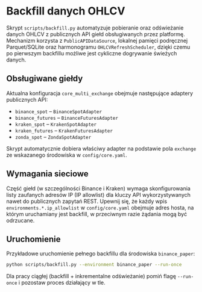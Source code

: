 # Backfill danych OHLCV

Skrypt `scripts/backfill.py` automatyzuje pobieranie oraz odświeżanie danych OHLCV
z publicznych API giełd obsługiwanych przez platformę. Mechanizm korzysta z
`PublicAPIDataSource`, lokalnej pamięci podręcznej Parquet/SQLite oraz
harmonogramu `OHLCVRefreshScheduler`, dzięki czemu po pierwszym backfillu
możliwe jest cykliczne dogrywanie świeżych danych.

## Obsługiwane giełdy

Aktualna konfiguracja `core_multi_exchange` obejmuje następujące adaptery
publicznych API:

- `binance_spot` – `BinanceSpotAdapter`
- `binance_futures` – `BinanceFuturesAdapter`
- `kraken_spot` – `KrakenSpotAdapter`
- `kraken_futures` – `KrakenFuturesAdapter`
- `zonda_spot` – `ZondaSpotAdapter`

Skrypt automatycznie dobiera właściwy adapter na podstawie pola `exchange`
ze wskazanego środowiska w `config/core.yaml`.

## Wymagania sieciowe

Część giełd (w szczególności Binance i Kraken) wymaga skonfigurowania listy
zaufanych adresów IP (IP allowlist) dla kluczy API wykorzystywanych nawet do
publicznych zapytań REST. Upewnij się, że każdy wpis `environments.*.ip_allowlist`
w `config/core.yaml` obejmuje adres hosta, na którym uruchamiany jest backfill,
w przeciwnym razie żądania mogą być odrzucane.

## Uruchomienie

Przykładowe uruchomienie pełnego backfillu dla środowiska `binance_paper`:

```bash
python scripts/backfill.py --environment binance_paper --run-once
```

Dla pracy ciągłej (backfill + inkrementalne odświeżanie) pomiń flagę `--run-once`
i pozostaw proces działający w tle.
